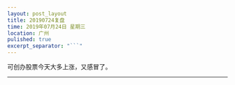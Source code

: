 ```yaml
---
layout: post_layout
title: 20190724复盘
time: 2019年07月24日 星期三
location: 广州
pulished: true
excerpt_separator: "```"
---
```



可创办股票今天大多上涨，又感冒了。

------------------------------------------------------------------
